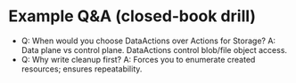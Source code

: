 # Example Q&A (closed‑book drill)

- Q: When would you choose DataActions over Actions for Storage?
A: Data plane vs control plane. DataActions control blob/file object access.
- Q: Why write cleanup first?
A: Forces you to enumerate created resources; ensures repeatability.
